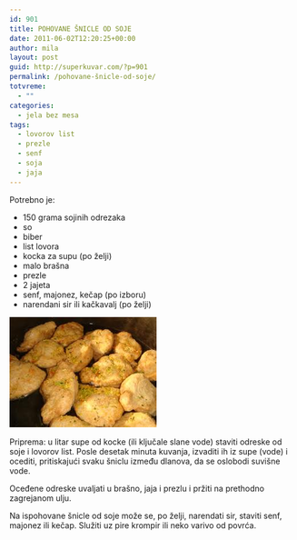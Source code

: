 ```yaml
---
id: 901
title: POHOVANE ŠNICLE OD SOJE
date: 2011-06-02T12:20:25+00:00
author: mila
layout: post
guid: http://superkuvar.com/?p=901
permalink: /pohovane-šnicle-od-soje/
totvreme:
  - ""
categories:
  - jela bez mesa
tags:
  - lovorov list
  - prezle
  - senf
  - soja
  - jaja
---
```

Potrebno je:

  * 150 grama sojinih odrezaka
  * so
  * biber
  * list lovora
  * kocka za supu (po želji)
  * malo brašna
  * prezle
  * 2 jajeta
  * senf, majonez, kečap (po izboru)
  * narendani sir ili kačkavalj (po želji)

<img class="alignnone size-full wp-image-912" title="snicleodsoje" src="/wp-content/uploads/2011/06/snicleodsoje.jpg" alt="" width="259" height="194" /> 

Priprema: u litar supe od kocke (ili ključale slane vode) staviti odreske od soje i lovorov list. Posle desetak minuta kuvanja, izvaditi ih iz supe (vode) i ocediti, pritiskajući svaku šniclu između dlanova, da se oslobodi suvišne vode.

Oceđene odreske uvaljati u brašno, jaja i prezlu i pržiti na prethodno zagrejanom ulju.

Na ispohovane šnicle od soje može se, po želji, narendati sir, staviti senf, majonez ili kečap. Služiti uz pire krompir ili neko varivo od povrća.